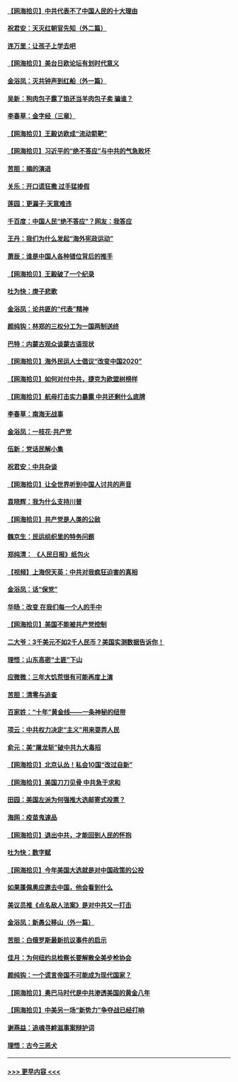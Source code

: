 #### [【网海拾贝】中共代表不了中国人民的十大理由](../pages/nsc993/n12388155.md?t=09082151) 
#### [祝君安：天灭红朝官先知（外二篇）](../pages/nsc993/n12387957.md?t=09082151) 
#### [连万里：让孩子上学去吧](../pages/nsc993/n12385309.md?t=09082151) 
#### [【网海拾贝】美台日欧论坛有划时代意义](../pages/nsc993/n12385232.md?t=09082151) 
#### [金浴凤：灭共钟声到红船（外一篇）](../pages/nsc993/n12385154.md?t=09082151) 
#### [吴新：狗肉包子露了馅还当羊肉包子卖 骗谁？](../pages/nsc993/n12385133.md?t=09082151) 
#### [李春草：金字经（三章）](../pages/nsc993/n12383691.md?t=09082151) 
#### [【网海拾贝】王毅访欧成“流动箭靶”](../pages/nsc993/n12383338.md?t=09082151) 
#### [【网海拾贝】习近平的“绝不答应”与中共的气急败坏](../pages/nsc993/n12382819.md?t=09082151) 
#### [苦胆：摘的演进](../pages/nsc993/n12382619.md?t=09082151) 
#### [关乐：开口谎狂撒 过手猛掺假](../pages/nsc993/n12382604.md?t=09082151) 
#### [莲园：更漏子‧天意难违](../pages/nsc993/n12382598.md?t=09082151) 
#### [千百度：中国人民“绝不答应”？网友：我答应](../pages/nsc993/n12382024.md?t=09082151) 
#### [王丹：我们为什么发起“海外宪政运动”](../pages/nsc993/n12380286.md?t=09082151) 
#### [萧辰：谁是中国人各种错位背后的推手](../pages/nsc993/n12379800.md?t=09082151) 
#### [【网海拾贝】王毅破了一个纪录](../pages/nsc993/n12379251.md?t=09082151) 
#### [吐为快：庚子悲歌](../pages/nsc993/n12378821.md?t=09082151) 
#### [金浴凤：论共匪的“代表”精神](../pages/nsc993/n12377546.md?t=09082151) 
#### [颜纯钩：林郑的三权分工为一国两制送终](../pages/nsc993/n12377306.md?t=09082151) 
#### [巴特：内蒙古观众谈蒙古语现状](../pages/nsc993/n12376923.md?t=09082151) 
#### [【网海拾贝】海外民运人士倡议“改变中国2020”](../pages/nsc993/n12376682.md?t=09082151) 
#### [【网海拾贝】如何对付中共，捷克为欧盟树榜样](../pages/nsc993/n12374209.md?t=09082151) 
#### [【网海拾贝】航母打击实力暴露 中共还剩什么底牌](../pages/nsc993/n12371825.md?t=09082151) 
#### [李春草：南海无战事](../pages/nsc993/n12371159.md?t=09082151) 
#### [金浴凤：一枝花·共产党](../pages/nsc993/n12368757.md?t=09082151) 
#### [伍新：党话民解小集](../pages/nsc993/n12366907.md?t=09082151) 
#### [祝君安：中共杂谈](../pages/nsc993/n12366076.md?t=09082151) 
#### [【网海拾贝】让全世界听到中国人讨共的声音](../pages/nsc993/n12365569.md?t=09082151) 
#### [袁晓辉：我为什么支持川普](../pages/nsc993/n12362670.md?t=09082151) 
#### [【网海拾贝】共产党是人类的公敌](../pages/nsc993/n12363182.md?t=09082151) 
#### [魏京生：民运组织里的特务问题](../pages/nsc993/n12363010.md?t=09082151) 
#### [郑纯清： 《人民日报》纸包火](../pages/nsc993/n12362706.md?t=09082151) 
#### [【视频】上海倪天英：中共对我疯狂迫害的真相](../pages/nsc993/n12356341.md?t=09082151) 
#### [金浴凤：话“保党”](../pages/nsc993/n12361867.md?t=09082151) 
#### [华旸：改变 在我们每一个人的手中](../pages/nsc993/n12361774.md?t=09082151) 
#### [【网海拾贝】美国不能被共产党控制](../pages/nsc993/n12360271.md?t=09082151) 
#### [二大爷：3千美元不如2千人民币？美国实测数据告诉你！](../pages/nsc993/n12358563.md?t=09082151) 
#### [理悟：山东高密“土匪”下山](../pages/nsc993/n12358535.md?t=09082151) 
#### [应微微：三年大饥荒很有可能再度上演](../pages/nsc993/n12358523.md?t=09082151) 
#### [苦胆：清零与追查](../pages/nsc993/n12358501.md?t=09082151) 
#### [百家姓：“十年”黄金线——一条神秘的纽带](../pages/nsc993/n12358319.md?t=09082151) 
#### [项云：中共权力决定“主义”用来耍弄人民](../pages/nsc993/n12358172.md?t=09082151) 
#### [俞元：美“屠龙斩”破中共九大毒招](../pages/nsc993/n12357822.md?t=09082151) 
#### [【网海拾贝】北京认怂！私会10国“改过自新”](../pages/nsc993/n12357784.md?t=09082151) 
#### [【网海拾贝】美国刀刀见骨 中共急于求和](../pages/nsc993/n12355511.md?t=09082151) 
#### [田园：美国左派为何强推大选邮寄式投票？](../pages/nsc993/n12352963.md?t=09082151) 
#### [海网：疫苗鬼速品](../pages/nsc993/n12354438.md?t=09082151) 
#### [【网海拾贝】退出中共，才能回到人民的怀抱](../pages/nsc993/n12352634.md?t=09082151) 
#### [吐为快：数字赋](../pages/nsc993/n12352317.md?t=09082151) 
#### [【网海拾贝】今年美国大选就是对中国政策的公投](../pages/nsc993/n12350973.md?t=09082151) 
#### [如果蓬佩奥应邀去中国，他会看到什么](../pages/nsc993/n12350945.md?t=09082151) 
#### [美议员推《点名敌人法案》是对中共又一打击](../pages/nsc993/n12350765.md?t=09082151) 
#### [金浴凤：新愚公移山（外一篇）](../pages/nsc993/n12350253.md?t=09082151) 
#### [苦胆：白俄罗斯最新抗议事件的启示](../pages/nsc993/n12349989.md?t=09082151) 
#### [佳月：为何纽约总检察长要解散全美步枪协会](../pages/nsc993/n12349939.md?t=09082151) 
#### [颜纯钩：一个谎言帝国不可能成为现代国家？](../pages/nsc993/n12349898.md?t=09082151) 
#### [【网海拾贝】奥巴马时代是中共渗透美国的黄金八年](../pages/nsc993/n12349284.md?t=09082151) 
#### [【网海拾贝】中美另一场“新势力”争夺战已经打响](../pages/nsc993/n12346998.md?t=09082151) 
#### [谢燕益：追魂寻衅滋事案辩护词](../pages/nsc993/n12346892.md?t=09082151) 
#### [理悟：古今三恶犬](../pages/nsc993/n12345190.md?t=09082151) 

----
#### [ >>> 更早内容 <<< ](../indexes/nsc993-earlier.md)

